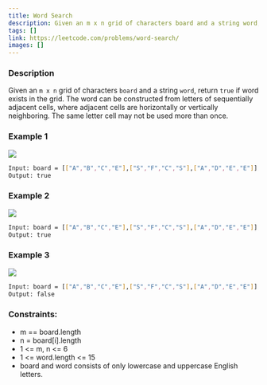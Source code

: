 ```yaml
---
title: Word Search
description: Given an m x n grid of characters board and a string word, return true if word exists in the grid.
tags: []
link: https://leetcode.com/problems/word-search/
images: []
---
```


### Description

Given an `m x n` grid of characters `board` and a string `word`, return `true` if word exists in the grid.
The word can be constructed from letters of sequentially adjacent cells, where adjacent cells are horizontally or vertically neighboring. The same letter cell may not be used more than once.

### Example 1

![](https://assets.leetcode.com/uploads/2020/11/04/word2.jpg)

```bash
Input: board = [["A","B","C","E"],["S","F","C","S"],["A","D","E","E"]], word = "ABCCED"
Output: true
```

### Example 2

![](https://assets.leetcode.com/uploads/2020/11/04/word-1.jpg)

```bash
Input: board = [["A","B","C","E"],["S","F","C","S"],["A","D","E","E"]], word = "SEE"
Output: true
```

### Example 3

![](https://assets.leetcode.com/uploads/2020/10/15/word3.jpg)

```bash
Input: board = [["A","B","C","E"],["S","F","C","S"],["A","D","E","E"]], word = "ABCB"
Output: false
```

### Constraints:

- m == board.length 
- n = board[i].length 
- 1 <= m, n <= 6 
- 1 <= word.length <= 15 
- board and word consists of only lowercase and uppercase English letters.